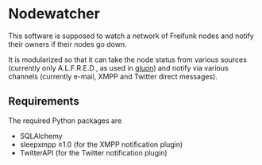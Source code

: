 Nodewatcher
===========

This software is supposed to watch a network of Freifunk nodes and notify their
owners if their nodes go down.

It is modularized so that it can take the node status from various sources
(currently only A.L.F.R.E.D., as used in [gluon]) and notify via various
channels (currently e-mail, XMPP and Twitter direct messages).

[gluon]: https://github.com/freifunk-gluon/gluon/

Requirements
------------

The required Python packages are

* SQLAlchemy
* sleepxmpp ≥1.0 (for the XMPP notification plugin)
* TwitterAPI (for the Twitter notification plugin)
